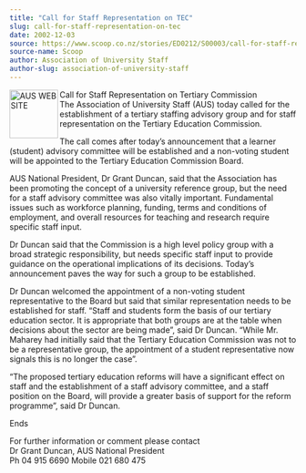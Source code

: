 ```yaml
---
title: "Call for Staff Representation on TEC"
slug: call-for-staff-representation-on-tec
date: 2002-12-03
source: https://www.scoop.co.nz/stories/ED0212/S00003/call-for-staff-representation-on-tec.htm
source-name: Scoop
author: Association of University Staff
author-slug: association-of-university-staff
---
```


<p><img align="left" width="85" height="85" src="http://www.aus.ac.nz/pictures/logo.gif" alt="AUS WEB SITE" border="0">Call for Staff
Representation on Tertiary Commission<br>The Association of
University Staff (AUS) today called for the establishment of
a tertiary staffing advisory group and for staff
representation on the Tertiary Education Commission.</p>

<p>The
call comes after today’s announcement that a learner
(student) advisory committee will be established and a
non-voting student will be appointed to the Tertiary
Education Commission Board.</p>

<p>AUS National President, Dr
Grant Duncan, said that the Association has been promoting
the concept of a university reference group, but the need
for a staff advisory committee was also vitally important.
Fundamental issues such as workforce planning, funding,
terms and conditions of employment, and overall resources
for teaching and research require specific staff input.</p>

<p>Dr
Duncan said that the Commission is a high level policy group
with a broad strategic responsibility, but needs specific
staff input to provide guidance on the operational
implications of its decisions.  Today’s announcement paves
the way for such a group to be established.</p>

<p>Dr Duncan
welcomed the appointment of a non-voting student
representative to the Board but said that similar
representation needs to be established for staff. “Staff and
students form the basis of our tertiary education sector. It
is appropriate that both groups are at the table when
decisions about the sector are being made”, said Dr Duncan.
“While Mr. Maharey had initially said that the Tertiary
Education Commission was not to be a representative group,
the appointment of a student representative now signals this
is no longer the case”.</p>

<p>“The proposed tertiary education
reforms will have a significant effect on staff and the
establishment of a staff advisory committee, and a staff
position on the Board, will provide a greater basis of
support for the reform programme”, said Dr
Duncan.</p>

<p>Ends</p>

<p>For further information or comment please
contact<br>Dr Grant Duncan, AUS National President<br>Ph 04
915 6690		Mobile 021 680
475<br><p>




<!--


